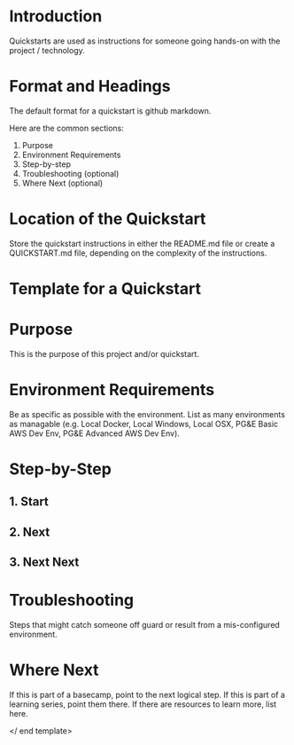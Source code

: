 # Introduction
Quickstarts are used as instructions for someone going hands-on with the project / technology. 

# Format and Headings
The default format for a quickstart is github markdown.

Here are the common sections:
1. Purpose
2. Environment Requirements
3. Step-by-step
4. Troubleshooting (optional)
5. Where Next (optional)


# Location of the Quickstart
Store the quickstart instructions in either the README.md file or create a QUICKSTART.md file, depending on the complexity of the instructions.


# Template for a Quickstart

<start template>

# Purpose
This is the purpose of this project and/or quickstart.

# Environment Requirements
Be as specific as possible with the environment. List as many environments as managable (e.g. Local Docker, Local Windows, Local OSX, PG&E Basic AWS Dev Env, PG&E Advanced AWS Dev Env).

# Step-by-Step

## 1. Start

## 2. Next

## 3. Next Next

# Troubleshooting
Steps that might catch someone off guard or result from a mis-configured environment. 

# Where Next
If this is part of a basecamp, point to the next logical step. If this is part of a learning series, point them there. If there are resources to learn more, list here.

</ end template>
